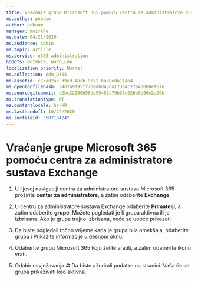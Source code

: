 ```yaml
---
title: Vraćanje grupe Microsoft 365 pomoću centra za administratore sustava Exchange
ms.author: pebaum
author: pebaum
manager: mnirkhe
ms.date: 04/21/2020
ms.audience: Admin
ms.topic: article
ms.service: o365-administration
ROBOTS: NOINDEX, NOFOLLOW
localization_priority: Normal
ms.collection: Adm_O365
ms.assetid: c73ad2a3-39ed-4acb-9872-6a38eda11464
ms.openlocfilehash: 34d7b9195ff7d8d8d43da173a4c77643080ef67e
ms.sourcegitcommit: e2bc22150b58db99452a79b33a926e0e66e2a98b
ms.translationtype: MT
ms.contentlocale: hr-HR
ms.lasthandoff: 10/22/2020
ms.locfileid: "50713424"
---
```

# <a name="restore-a-microsoft-365-group-using-the-exchange-admin-center"></a>Vraćanje grupe Microsoft 365 pomoću centra za administratore sustava Exchange

1. U lijevoj navigaciji centra za administratore sustava Microsoft 365 proširite **centar za administratore**, a zatim odaberite **Exchange**.
    
2. U centru za administratore sustava Exchange odaberite **Primatelji**, a zatim odaberite **grupe**. Možete pogledati je li grupa aktivna ili je izbrisana. Ako je grupa trajno izbrisana, neće se uopće prikazati.
    
3. Da biste pogledali točno vrijeme kada je grupa bila omekšala, odaberite grupu i Prikažite informacije u desnom oknu.
    
4. Odaberite grupu Microsoft 365 koju želite vratiti, a zatim odaberite ikonu vrati.
    
5. Odabir osvježavanja ![Ikona Osvježi](media/6464df90-2a91-4c1f-92a6-9a38c7696ac3.gif) Da biste ažurirali podatke na stranici. Vaša će se grupa prikazivati kao aktivna. 
    

